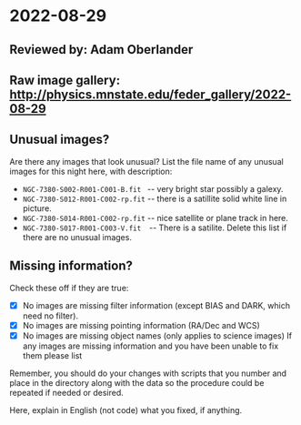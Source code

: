 # 2022-08-29

## Reviewed by:   Adam Oberlander
## Raw image gallery: http://physics.mnstate.edu/feder_gallery/2022-08-29

## Unusual images?

Are there any images that look unusual? List the file name of any unusual images for this night here, with description:

+ `NGC-7380-S002-R001-C001-B.fit ` -- very bright star possibly a galexy. 
+ `NGC-7380-S012-R001-C002-rp.fit` -- there is a satillite solid white line in picture.
+ `NGC-7380-S014-R001-C002-rp.fit` -- nice satellite or plane track in here.
+ `NGC-7380-S017-R001-C003-V.fit  `-- There is a satilite. 
Delete this list if there are no unusual images.

## Missing information?

Check these off if they are true:

- [x] No images are missing filter information (except BIAS and DARK, which need no filter).
- [x] No images are missing pointing information (RA/Dec and WCS)
- [x] No images are missing object names (only applies to science images)
If any images are missing information and you have been unable to fix them please list

Remember, you should do your changes with scripts that you number and place in the
directory along with the data so the procedure could be repeated if needed or
desired.

Here, explain in English (not code) what you fixed, if anything.
